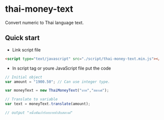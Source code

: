 # thai-money-text
Convert numeric to Thai language text.

## Quick start
- Link script file 
```html
<script type="text/javascript" src="./script/thai-money-text.min.js"></script>
```
- In script tag or youre JavaScript file put the code
``` javascript
// Initial object
var amount = "1900.50"; // Can use integer type.

var moneyText = new ThaiMoneyText("บาท","สตางค์");

// Translate to variable
var text = moneyText.translate(amount);

// output "หนึ่งพันเก้าร้อยบาทห้าสิบสตางค์"
```
